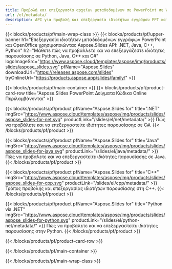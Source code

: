 ```yaml
---
title: Προβολή και επεξεργασία αρχείων μεταδεδομένων σε PowerPoint σε Windows, Linux και macOS
url: /el/metadata/
description: API για προβολή και επεξεργασία ιδιοτήτων εγγράφου PPT και PPTX
---
```


{{< blocks/products/pf/main-wrap-class >}}
{{< blocks/products/pf/upper-banner h1="Επεξεργασία ιδιοτήτων μεταδεδομένων εγγράφων PowerPoint και OpenOffice χρησιμοποιώντας Aspose.Slides API: .NET, Java, C++, Python" h2="Μάθετε πώς να προβάλλετε και να επεξεργάζεστε ιδιότητες παρουσίασης σε Python, Java, C++ και C#" logoImageSrc="https://www.aspose.cloud/templates/aspose/img/products/slides/aspose_slides.svg" pfName="Aspose.Slides" downloadUrl="https://releases.aspose.com/slides" tryOnlineUrl="https://products.aspose.app/slides/family/" >}}

{{< blocks/products/pf/main-container >}}
{{< blocks/products/pf/product-card-row title="Aspose.Slides PowerPoint Δείγματα Κώδικα Online Περιλαμβάνονται" >}}

{{< blocks/products/pf/product pfName="Aspose.Slides for" title=".NET" imgSrc="https://www.aspose.cloud/templates/aspose/img/products/slides/aspose_slides-for-net.svg" productLink="/slides/el/net/metadata/" >}}
Πώς να προβάλετε και να επεξεργαστείτε ιδιότητες παρουσίασης σε C#.
{{< /blocks/products/pf/product >}}

{{< blocks/products/pf/product pfName="Aspose.Slides for" title="Java" imgSrc="https://www.aspose.cloud/templates/aspose/img/products/slides/aspose_slides-for-java.svg" productLink="/slides/el/java/metadata/" >}}
Πώς να προβάλετε και να επεξεργαστείτε ιδιότητες παρουσίασης σε Java.
{{< /blocks/products/pf/product >}}

{{< blocks/products/pf/product pfName="Aspose.Slides for" title="C++" imgSrc="https://www.aspose.cloud/templates/aspose/img/products/slides/aspose_slides-for-cpp.svg" productLink="/slides/el/cpp/metadata/" >}}
Τρόπος προβολής και επεξεργασίας ιδιοτήτων παρουσίασης στη C++.
{{< /blocks/products/pf/product >}}

{{< blocks/products/pf/product pfName="Aspose.Slides for" title="Python via .NET" imgSrc="https://www.aspose.cloud/templates/aspose/img/products/slides/aspose_slides-for-python.svg" productLink="/slides/el/python-net/metadata/" >}}
Πώς να προβάλετε και να επεξεργαστείτε ιδιότητες παρουσίασης στην Python.
{{< /blocks/products/pf/product >}}

{{< /blocks/products/pf/product-card-row >}}

{{< /blocks/products/pf/main-container >}}

{{< /blocks/products/pf/main-wrap-class >}}

